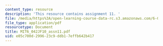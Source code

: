 ```yaml
---
content_type: resource
description: 'This resource contains assignment 11. '
file: /media/https%3A/open-learning-course-data-rc.s3.amazonaws.com/6-042j-mathematics-for-computer-science-fall-2010/e05c700d299623c9ddb17effb642b417_MIT6_042JF10_assn11.pdf
file_type: application/pdf
resourcetype: Document
title: MIT6_042JF10_assn11.pdf
uid: e05c700d-2996-23c9-ddb1-7effb642b417
---
```


